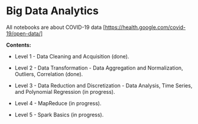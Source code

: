 # Big Data Analytics

All notebooks are about COVID-19 data [https://health.google.com/covid-19/open-data/]

**Contents:**

- Level 1 - Data Cleaning and Acquisition (done).

- Level 2 - Data Transformation - Data Aggregation and Normalization, Outliers, Correlation (done).

- Level 3 - Data Reduction and Discretization - Data Analysis, Time Series, and Polynomial Regression (in progress).

- Level 4 - MapReduce (in progress).

- Level 5 - Spark Basics (in progress).

